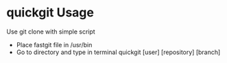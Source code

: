 # quickgit Usage
Use git clone with simple script
- Place fastgit file in /usr/bin
- Go to directory and type in terminal quickgit [user] [repository] [branch]

